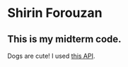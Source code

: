 # Shirin Forouzan
## This is my midterm code.
Dogs are cute! I used [this API](https://thedogapi.com/).